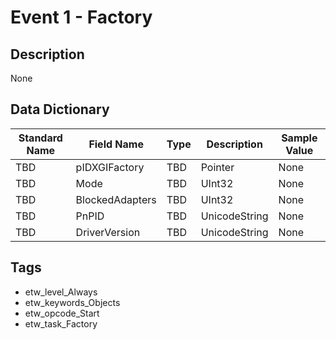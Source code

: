 # Event 1 - Factory

## Description
None

## Data Dictionary
|Standard Name|Field Name|Type|Description|Sample Value|
|---|---|---|---|---|
|TBD|pIDXGIFactory|TBD|Pointer|None|None|
|TBD|Mode|TBD|UInt32|None|None|
|TBD|BlockedAdapters|TBD|UInt32|None|None|
|TBD|PnPID|TBD|UnicodeString|None|None|
|TBD|DriverVersion|TBD|UnicodeString|None|None|

## Tags
* etw_level_Always
* etw_keywords_Objects
* etw_opcode_Start
* etw_task_Factory